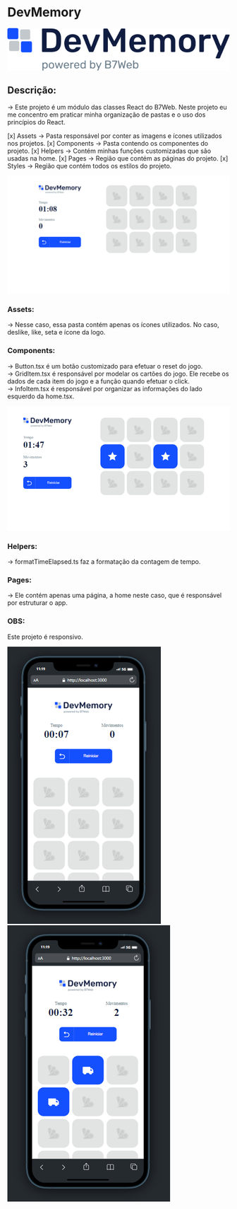 # DevMemory 

![img](./src/assets/logo/devmemory_logo.png)

## Descrição:

-> Este projeto é um módulo das classes React do B7Web. Neste projeto eu me concentro em praticar minha organização de pastas e o uso dos princípios do React.

[x] Assets -> Pasta responsável por conter as imagens e ícones utilizados nos projetos.
[x] Components -> Pasta contendo os componentes do projeto.
[x] Helpers -> Contém minhas funções customizadas que são usadas na home.
[x] Pages -> Região que contém as páginas do projeto.
[x] Styles -> Região que contém todos os estilos do projeto.

![img](./README/F_desk.png)

### Assets:

-> Nesse caso, essa pasta contém apenas os ícones utilizados. No caso, deslike, like, seta e ícone da logo.

### Components: 

-> Button.tsx é um botão customizado para efetuar o reset do jogo. <br/>
-> GridItem.tsx é responsável por modelar os cartões do jogo. Ele recebe os dados de cada item do jogo e a função quando efetuar o click. <br/>
-> InfoItem.tsx é responsável por organizar as informações do lado esquerdo da home.tsx.

![img](./README/S_desk.png)

### Helpers: 

-> formatTimeElapsed.ts faz a formatação da contagem de tempo.

### Pages:

-> Ele contém apenas uma página, a home neste caso, que é responsável por estruturar o app.

### OBS: 

Este projeto é responsivo.

![img](./README/F_mob.png)
![img](./README/S_mob.png)
